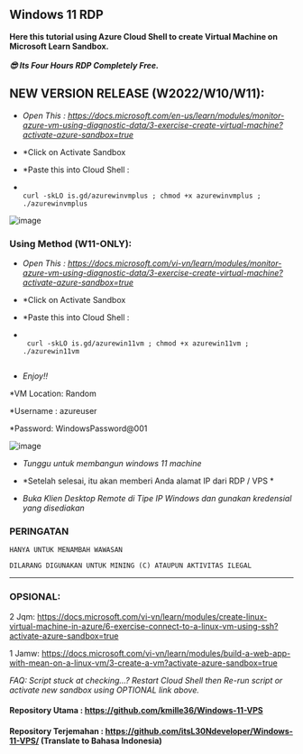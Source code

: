 ## Windows 11 RDP

**Here this tutorial using Azure Cloud Shell to create Virtual Machine on Microsoft Learn Sandbox.** <br><br>
***😎 Its Four Hours RDP Completely Free.***

## NEW VERSION RELEASE (W2022/W10/W11): 

- *Open This : https://docs.microsoft.com/en-us/learn/modules/monitor-azure-vm-using-diagnostic-data/3-exercise-create-virtual-machine?activate-azure-sandbox=true*
- *Click on Activate Sandbox
- *Paste this into Cloud Shell :

-   ```console  

    curl -skLO is.gd/azurewinvmplus ; chmod +x azurewinvmplus ; ./azurewinvmplus
    
    ```

![image](https://user-images.githubusercontent.com/58414694/161441694-583e8568-e98e-4e99-9219-0bd7a4c0f335.png)


### Using Method (W11-ONLY):


- *Open This : https://docs.microsoft.com/vi-vn/learn/modules/monitor-azure-vm-using-diagnostic-data/3-exercise-create-virtual-machine?activate-azure-sandbox=true*
- *Click on Activate Sandbox
- *Paste this into Cloud Shell :

-  ```console  
 
    curl -skLO is.gd/azurewin11vm ; chmod +x azurewin11vm ; ./azurewin11vm
    
    ```
- *Enjoy!!*



*VM Location: Random

*Username : azureuser

*Password: WindowsPassword@001


![image](https://user-images.githubusercontent.com/58414694/148490063-3657aeb5-541f-4e27-88a2-735ad990df0e.png)

- *Tunggu untuk membangun windows 11 machine*

- *Setelah selesai, itu akan memberi Anda alamat IP dari RDP / VPS *

- *Buka Klien Desktop Remote di Tipe IP Windows dan gunakan kredensial yang disediakan*


### PERINGATAN
```
HANYA UNTUK MENAMBAH WAWASAN

DILARANG DIGUNAKAN UNTUK MINING (C) ATAUPUN AKTIVITAS ILEGAL
```
---

### OPSIONAL:

2 Jqm: https://docs.microsoft.com/vi-vn/learn/modules/create-linux-virtual-machine-in-azure/6-exercise-connect-to-a-linux-vm-using-ssh?activate-azure-sandbox=true

1 Jamw: https://docs.microsoft.com/vi-vn/learn/modules/build-a-web-app-with-mean-on-a-linux-vm/3-create-a-vm?activate-azure-sandbox=true

*FAQ: Script stuck at checking...? Restart Cloud Shell then Re-run script or activate new sandbox using OPTIONAL link above.*

#### Repository Utama : https://github.com/kmille36/Windows-11-VPS
#### Repository Terjemahan : https://github.com/itsL30Ndeveloper/Windows-11-VPS/ (Translate to Bahasa Indonesia)
